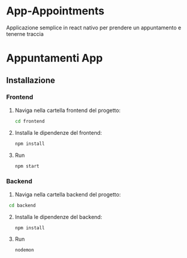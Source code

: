 # App-Appointments
Applicazione semplice in react nativo per prendere un appuntamento e tenerne traccia


# Appuntamenti App

## Installazione

### Frontend

1. Naviga nella cartella frontend del progetto:

   ```bash
   cd frontend
   ```
2. Installa le dipendenze del frontend:
   
   ```bash
   npm install
   ```
3. Run

   ```bash
   npm start
   ```

### Backend

1. Naviga nella cartella backend del progetto:
   
  ```bash
   cd backend
   ```
2. Installa le dipendenze del backend:

   ```bash
   npm install
   ```

3. Run

   ```bash
   nodemon
   ```


   
